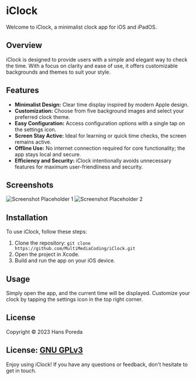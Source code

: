 # iClock

Welcome to iClock, a minimalist clock app for iOS and iPadOS.

## Overview

iClock is designed to provide users with a simple and elegant way to check the time. With a focus on clarity and ease of use, it offers customizable backgrounds and themes to suit your style.

## Features

- **Minimalist Design:** Clear time display inspired by modern Apple design.
- **Customization:** Choose from five background images and select your preferred clock theme.
- **Easy Configuration:** Access configuration options with a single tap on the settings icon.
- **Screen Stay Active:** Ideal for learning or quick time checks, the screen remains active.
- **Offline Use:** No internet connection required for core functionality; the app stays local and secure.
- **Efficiency and Security:** iClock intentionally avoids unnecessary features for maximum user-friendliness and security.

## Screenshots

![Screenshot Placeholder 1](path/to/screenshot1.png)
![Screenshot Placeholder 2](path/to/screenshot2.png)

## Installation

To use iClock, follow these steps:

1. Clone the repository: `git clone https://github.com/MultiMediaCoding/iClock.git`
2. Open the project in Xcode.
3. Build and run the app on your iOS device.

## Usage

Simply open the app, and the current time will be displayed. Customize your clock by tapping the settings icon in the top right corner.

## License

Copyright © 2023 Hans Poreda

License: [GNU GPLv3](LICENSE)
---

Enjoy using iClock! If you have any questions or feedback, don't hesitate to get in touch.
